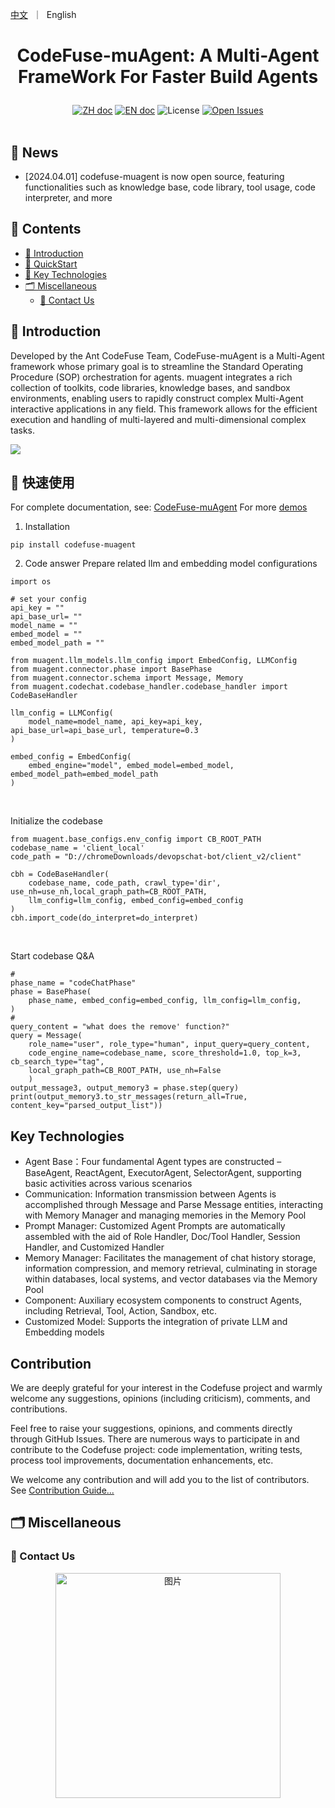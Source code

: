 <p align="left">
    <a href="README_zh.md">中文</a>&nbsp ｜ &nbsp<a>English&nbsp </a>
</p>

# <p align="center">CodeFuse-muAgent: A Multi-Agent FrameWork For Faster Build Agents</p>

<p align="center">
    <a href="README.md"><img src="https://img.shields.io/badge/文档-中文版-yellow.svg" alt="ZH doc"></a>
    <a href="README_en.md"><img src="https://img.shields.io/badge/document-English-yellow.svg" alt="EN doc"></a>
    <img src="https://img.shields.io/github/license/codefuse-ai/CodeFuse-muAgent" alt="License">
    <a href="https://github.com/codefuse-ai/CodeFuse-muAgent/issues">
      <img alt="Open Issues" src="https://img.shields.io/github/issues-raw/codefuse-ai/CodeFuse-muAgent" />
    </a>
    <br><br>
</p>



## 🔔 News
- [2024.04.01] codefuse-muagent is now open source, featuring functionalities such as knowledge base, code library, tool usage, code interpreter, and more

## 📜 Contents
- [🤝 Introduction](#-Introduction)
- [🚀 QuickStart](#-QuickStart)
- [🧭 Key Technologies](#-Key-Technologies)
- [🗂 Miscellaneous](#-Miscellaneous)
  - [📱 Contact Us](#-Contact-Us)


## 🤝 Introduction
Developed by the Ant CodeFuse Team, CodeFuse-muAgent is a Multi-Agent framework whose primary goal is to streamline the Standard Operating Procedure (SOP) orchestration for agents. muagent integrates a rich collection of toolkits, code libraries, knowledge bases, and sandbox environments, enabling users to rapidly construct complex Multi-Agent interactive applications in any field. This framework allows for the efficient execution and handling of multi-layered and multi-dimensional complex tasks.

![](docs/resources/agent_runtime.png)

## 🚀 快速使用
For complete documentation, see: [CodeFuse-muAgent](https://codefuse-ai.github.io/docs/api-docs/MuAgent/overview/multi-agent)
For more [demos](https://codefuse-ai.github.io/docs/api-docs/MuAgent/connector/customed_examples)

1. Installation
```
pip install codefuse-muagent
```

2. Code answer Prepare related llm and embedding model configurations
```
import os

# set your config
api_key = ""
api_base_url= ""
model_name = ""
embed_model = ""
embed_model_path = ""

from muagent.llm_models.llm_config import EmbedConfig, LLMConfig
from muagent.connector.phase import BasePhase
from muagent.connector.schema import Message, Memory
from muagent.codechat.codebase_handler.codebase_handler import CodeBaseHandler

llm_config = LLMConfig(
    model_name=model_name, api_key=api_key,  api_base_url=api_base_url, temperature=0.3
)

embed_config = EmbedConfig(
    embed_engine="model", embed_model=embed_model, embed_model_path=embed_model_path
)
```

<br>

Initialize the codebase
```
from muagent.base_configs.env_config import CB_ROOT_PATH
codebase_name = 'client_local'
code_path = "D://chromeDownloads/devopschat-bot/client_v2/client"

cbh = CodeBaseHandler(
    codebase_name, code_path, crawl_type='dir', use_nh=use_nh,local_graph_path=CB_ROOT_PATH,
    llm_config=llm_config, embed_config=embed_config
)
cbh.import_code(do_interpret=do_interpret)
```

<br>

Start codebase Q&A
```
# 
phase_name = "codeChatPhase"
phase = BasePhase(
    phase_name, embed_config=embed_config, llm_config=llm_config,
)
# 
query_content = "what does the remove' function?"
query = Message(
    role_name="user", role_type="human", input_query=query_content,
    code_engine_name=codebase_name, score_threshold=1.0, top_k=3, cb_search_type="tag",
    local_graph_path=CB_ROOT_PATH, use_nh=False
    )
output_message3, output_memory3 = phase.step(query)
print(output_memory3.to_str_messages(return_all=True, content_key="parsed_output_list"))
```

## Key Technologies

- Agent Base：Four fundamental Agent types are constructed – BaseAgent, ReactAgent, ExecutorAgent, SelectorAgent, supporting basic activities across various scenarios 
- Communication: Information transmission between Agents is accomplished through Message and Parse Message entities, interacting with Memory Manager and managing memories in the Memory Pool 
- Prompt Manager: Customized Agent Prompts are automatically assembled with the aid of Role Handler, Doc/Tool Handler, Session Handler, and Customized Handler 
- Memory Manager: Facilitates the management of chat history storage, information compression, and memory retrieval, culminating in storage within databases, local systems, and vector databases via the Memory Pool 
- Component: Auxiliary ecosystem components to construct Agents, including Retrieval, Tool, Action, Sandbox, etc. 
- Customized Model: Supports the integration of private LLM and Embedding models

##  Contribution
We are deeply grateful for your interest in the Codefuse project and warmly welcome any suggestions, opinions (including criticism), comments, and contributions. 

Feel free to raise your suggestions, opinions, and comments directly through GitHub Issues. There are numerous ways to participate in and contribute to the Codefuse project: code implementation, writing tests, process tool improvements, documentation enhancements, etc. 

We welcome any contribution and will add you to the list of contributors. See [Contribution Guide...](https://codefuse-ai.github.io/contribution/contribution)


## 🗂 Miscellaneous
### 📱 Contact Us
<div align=center>
  <img src="docs/resources/wechat.png" alt="图片", width="360">
</div>
